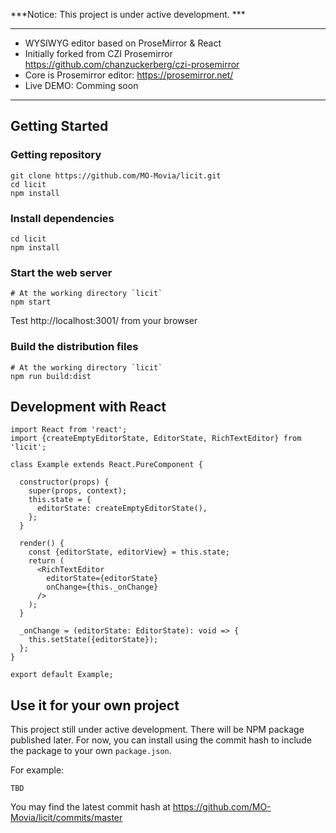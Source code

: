 
***Notice: This project is under active development. ***

---

+ WYSIWYG editor based on ProseMirror & React
+ Initially forked from CZI Prosemirror https://github.com/chanzuckerberg/czi-prosemirror
+ Core is Prosemirror editor: https://prosemirror.net/
+ Live DEMO: Comming soon

---

## Getting Started

### Getting repository

```
git clone https://github.com/MO-Movia/licit.git
cd licit
npm install
```


### Install dependencies
```
cd licit
npm install
```

### Start the web server

```
# At the working directory `licit`
npm start
```
Test http://localhost:3001/ from your browser

### Build the distribution files

```
# At the working directory `licit`
npm run build:dist
```

## Development with React

```
import React from 'react';
import {createEmptyEditorState, EditorState, RichTextEditor} from 'licit';

class Example extends React.PureComponent {

  constructor(props) {
    super(props, context);
    this.state = {
      editorState: createEmptyEditorState(),
    };
  }

  render() {
    const {editorState, editorView} = this.state;
    return (
      <RichTextEditor
        editorState={editorState}
        onChange={this._onChange}
      />
    );
  }

  _onChange = (editorState: EditorState): void => {
    this.setState({editorState});
  };
}

export default Example;
```

## Use it for your own project


This project still under active development. There will be NPM package published later.
For now, you can install using the commit hash to include the package to your own `package.json`.

For example:

```
TBD
```

You may find the latest commit hash at https://github.com/MO-Movia/licit/commits/master



